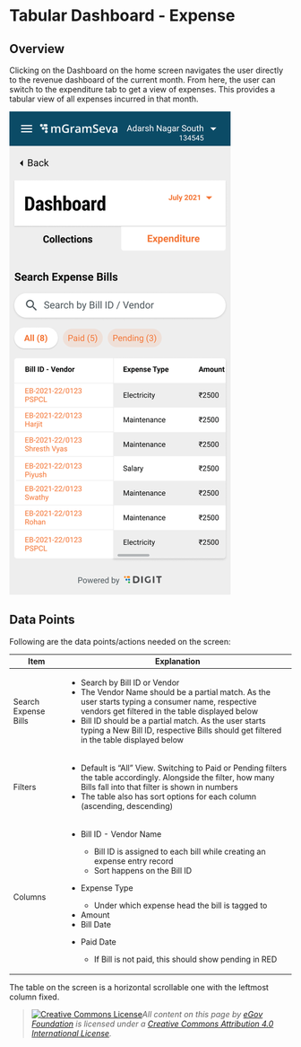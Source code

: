 # Tabular Dashboard - Expense

## Overview

Clicking on the Dashboard on the home screen navigates the user directly to the revenue dashboard of the current month. From here, the user can switch to the expenditure tab to get a view of expenses. This provides a tabular view of all expenses incurred in that month.

![](<../../../.gitbook/assets/image (12).png>)

## Data Points

Following are the data points/actions needed on the screen:

| **Item**             | **Explanation**                                                                                                                                                                                                                                                                                                                                                                                         |
| -------------------- | ------------------------------------------------------------------------------------------------------------------------------------------------------------------------------------------------------------------------------------------------------------------------------------------------------------------------------------------------------------------------------------------------------- |
| Search Expense Bills | <ul><li>Search by Bill ID or Vendor</li><li>The Vendor Name should be a partial match. As the user starts typing a consumer name, respective vendors get filtered in the table displayed below</li><li>Bill ID should be a partial match. As the user starts typing a New Bill ID, respective Bills should get filtered in the table displayed below</li></ul>                                          |
| Filters              | <ul><li>Default is “All” View. Switching to Paid or Pending filters the table accordingly. Alongside the filter, how many Bills fall into that filter is shown in numbers</li><li>The table also has sort options for each column (ascending, descending)</li></ul>                                                                                                                                     |
| Columns              | <ul><li><p>Bill ID - Vendor Name</p><ul><li>Bill ID is assigned to each bill while creating an expense entry record</li><li>Sort happens on the Bill ID</li></ul></li><li><p>Expense Type</p><ul><li>Under which expense head the bill is tagged to</li></ul></li><li>Amount</li><li>Bill Date</li><li><p>Paid Date</p><ul><li>If Bill is not paid, this should show pending in RED</li></ul></li></ul> |

The table on the screen is a horizontal scrollable one with the leftmost column fixed.

> [![Creative Commons License](https://i.creativecommons.org/l/by/4.0/80x15.png)_​_](http://creativecommons.org/licenses/by/4.0/)_All content on this page by_ [_eGov Foundation_](https://egov.org.in/) _is licensed under a_ [_Creative Commons Attribution 4.0 International License_](http://creativecommons.org/licenses/by/4.0/)_._
